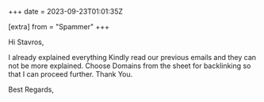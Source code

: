 +++
date = 2023-09-23T01:01:35Z

[extra]
from = "Spammer"
+++

Hi  Stavros,

I already explained everything Kindly read our previous emails and they can
not be more explained. Choose Domains from the sheet for backlinking so
that I can proceed further.
 Thank You.

Best Regards,
